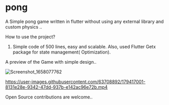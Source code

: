 # pong

A Simple pong game written in flutter without using any external library and custom physics ..

How to use the project?
1) Simple code of 500 lines, easy and scalable. 
Also, used Flutter Getx package for state management( Optimization).

A preview of the Game with simple design..

![Screenshot_1658077762](https://user-images.githubusercontent.com/63708892/179416924-7ca322e7-2011-47f6-b327-cb17fc16a743.png)

https://user-images.githubusercontent.com/63708892/179417001-8131e28e-9342-47dd-937b-e142ac96e72b.mp4

Open Source contributions are welcome..
